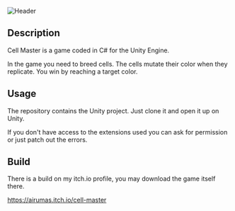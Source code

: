 ![Header](https://i.imgur.com/XP8sOiD.png)

## Description

Cell Master is a game coded in C# for the Unity Engine.

In the game you need to breed cells. The cells mutate their color when they replicate. You win by reaching a target color.

## Usage

The repository contains the Unity project. Just clone it and open it up on Unity.

If you don't have access to the extensions used you can ask for permission or just patch out the errors.

## Build

There is a build on my itch.io profile, you may download the game itself there.

https://airumas.itch.io/cell-master
